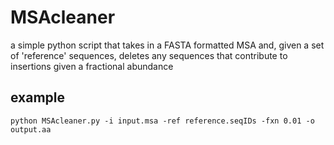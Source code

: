 # MSAcleaner
a simple python script that takes in a FASTA formatted MSA and, given a set of 'reference' sequences, deletes any sequences that contribute to insertions given a fractional abundance

## example

```
python MSAcleaner.py -i input.msa -ref reference.seqIDs -fxn 0.01 -o output.aa
```

